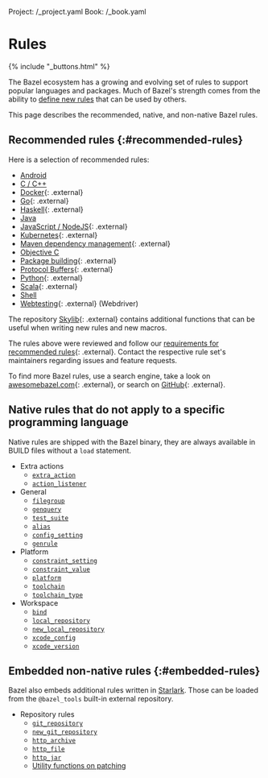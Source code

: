 Project: /_project.yaml
Book: /_book.yaml

# Rules

{% include "_buttons.html" %}

The Bazel ecosystem has a growing and evolving set of rules to support popular
languages and packages. Much of Bazel's strength comes from the ability to
[define new rules](/rules/concepts) that can be used by others.

This page describes the recommended, native, and non-native Bazel rules.

## Recommended rules {:#recommended-rules}

Here is a selection of recommended rules:

* [Android](/docs/bazel-and-android)
* [C / C++](/docs/bazel-and-cpp)
* [Docker](https://github.com/bazelbuild/rules_docker){: .external}
* [Go](https://github.com/bazelbuild/rules_go){: .external}
* [Haskell](https://github.com/tweag/rules_haskell){: .external}
* [Java](/docs/bazel-and-java)
* [JavaScript / NodeJS](https://github.com/bazelbuild/rules_nodejs){: .external}
* [Kubernetes](https://github.com/bazelbuild/rules_k8s){: .external}
* [Maven dependency management](https://github.com/bazelbuild/rules_jvm_external){: .external}
* [Objective C](/docs/bazel-and-apple)
* [Package building](https://github.com/bazelbuild/rules_pkg){: .external}
* [Protocol Buffers](https://github.com/bazelbuild/rules_proto#protobuf-rules-for-bazel){: .external}
* [Python](https://github.com/bazelbuild/rules_python){: .external}
* [Scala](https://github.com/bazelbuild/rules_scala){: .external}
* [Shell](/reference/be/shell)
* [Webtesting](https://github.com/bazelbuild/rules_webtesting){: .external} (Webdriver)

The repository [Skylib](https://github.com/bazelbuild/bazel-skylib){: .external} contains
additional functions that can be useful when writing new rules and new
macros.

The rules above were reviewed and follow our
[requirements for recommended rules](/contribute/recommended-rules){: .external}.
Contact the respective rule set's maintainers regarding issues and feature
requests.

To find more Bazel rules, use a search engine, take a look on
[awesomebazel.com](https://awesomebazel.com/){: .external}, or search on
[GitHub](https://github.com/search?o=desc&q=bazel+rules&s=stars&type=Repositories){: .external}.

## Native rules that do not apply to a specific programming language

Native rules are shipped with the Bazel binary, they are always available in
BUILD files without a `load` statement.

* Extra actions
  - [`extra_action`](/reference/be/extra-actions#extra_action)
  - [`action_listener`](/reference/be/extra-actions#action_listener)
* General
  - [`filegroup`](/reference/be/general#filegroup)
  - [`genquery`](/reference/be/general#genquery)
  - [`test_suite`](/reference/be/general#test_suite)
  - [`alias`](/reference/be/general#alias)
  - [`config_setting`](/reference/be/general#config_setting)
  - [`genrule`](/reference/be/general#genrule)
* Platform
  - [`constraint_setting`](/reference/be/platform#constraint_setting)
  - [`constraint_value`](/reference/be/platform#constraint_value)
  - [`platform`](/reference/be/platform#platform)
  - [`toolchain`](/reference/be/platform#toolchain)
  - [`toolchain_type`](/reference/be/platform#toolchain_type)
* Workspace
  - [`bind`](/reference/be/workspace#bind)
  - [`local_repository`](/reference/be/workspace#local_repository)
  - [`new_local_repository`](/reference/be/workspace#new_local_repository)
  - [`xcode_config`](/reference/be/objective-c#xcode_config)
  - [`xcode_version`](/reference/be/objective-c#xcode_version)

## Embedded non-native rules {:#embedded-rules}

Bazel also embeds additional rules written in [Starlark](/rules/language). Those can be loaded from
the `@bazel_tools` built-in external repository.

* Repository rules
  - [`git_repository`](/rules/lib/repo/git#git_repository)
  - [`new_git_repository`](/rules/lib/repo/git#new_git_repository)
  - [`http_archive`](/rules/lib/repo/http#http_archive)
  - [`http_file`](/rules/lib/repo/http#http_archive)
  - [`http_jar`](/rules/lib/repo/http#http_jar)
  - [Utility functions on patching](/rules/lib/repo/utils)
